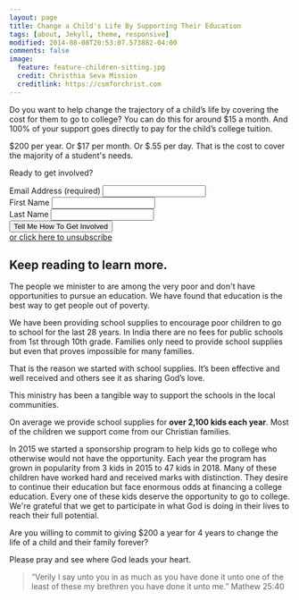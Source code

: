 ```yaml
---
layout: page
title: Change a Child's Life By Supporting Their Education
tags: [about, Jekyll, theme, responsive]
modified: 2014-08-08T20:53:07.573882-04:00
comments: false
image:
  feature: feature-children-sitting.jpg
  credit: Christhia Seva Mission
  creditlink: https://csmforchrist.com
---
```


Do you want to help change the trajectory of a child’s life by covering the cost for them to go to college? You can do this for around $15 a month. And 100% of your support goes directly to pay for the child’s college tuition.

$200 per year. Or $17 per month. Or $.55 per day. That is the cost to cover the majority of a student's needs.

Ready to get involved?

<!-- Begin MailChimp Signup Form -->
<div id="mc_embed_signup">
  <form action="https://csmforchrist.us16.list-manage.com/subscribe/post?u=b7f97cc13a7dd413cb4b9f750&amp;id=301d4c7116" method="post" id="mc-embedded-subscribe-form" name="mc-embedded-subscribe-form" class="validate csm" target="_blank" novalidate>
    <div id="mc_embed_signup_scroll">
      <div class="mc-field-group">
        <label for="mce-EMAIL">Email Address  <span class="asterisk">(required)</span>
      </label>
        <input type="email" value="" name="EMAIL" class="required email" id="mce-EMAIL">
      </div>
      <div class="mc-field-group">
        <label for="mce-FNAME">First Name </label>
        <input type="text" value="" name="FNAME" class="" id="mce-FNAME">
      </div>
      <div class="mc-field-group">
        <label for="mce-LNAME">Last Name </label>
        <input type="text" value="" name="LNAME" class="" id="mce-LNAME">
      </div>
      <div id="mce-responses" class="clear">
        <div class="response" id="mce-error-response" style="display:none"></div>
        <div class="response" id="mce-success-response" style="display:none"></div>
      </div><!-- real people should not fill this in and expect good things - do not remove this or risk form bot signups-->
      <div style="position: absolute; left: -5000px;" aria-hidden="true"><input type="text" name="b_b7f97cc13a7dd413cb4b9f750_301d4c7116" tabindex="-1" value=""></div>
      <div class="clear"><button type="submit" name="subscribe" id="mc-embedded-subscribe" class="button">Tell Me How To Get Involved</button></div>
      <div>
        <a href="https://csmforchrist.us16.list-manage.com/unsubscribe?u=b7f97cc13a7dd413cb4b9f750&amp;id=301d4c7116" class="asterisk ">or click here to unsubscribe</a>
      </div>
    </div>
    <div style="display:none;"><input type="checkbox" value="1" name="group[4649][1]" id="mce-group[4649]-4649-0" checked="checked"></div>
  </form>
</div>

<h2>Keep reading to learn more.</h2>

The people we minister to are among the very poor and don't have opportunities to pursue an education. We have found that education is the best way to get people out of poverty.
 
We have been providing school supplies to encourage poor children to go to school for the last 28 years. In India there are no fees for public schools from 1st through 10th grade. Families only need to provide school supplies but even that proves impossible for many families.

That is the reason we started with school supplies. It’s been effective and well received and others see it as sharing God’s love.

This ministry has been a tangible way to support the schools in the local communities.

On average we provide school supplies for <strong>over 2,100 kids each year</strong>. Most of the children we support come from our Christian families.

In 2015 we started a sponsorship program to help kids go to college who otherwise would not have the opportunity. Each year the program has grown in popularity from 3 kids in 2015 to 47 kids in 2018. Many of these children have worked hard and received marks with distinction. They desire to continue their education but face enormous odds at financing a college education. Every one of these kids deserve the opportunity to go to college. We're grateful that we get to participate in what God is doing in their lives to reach their full potential.

Are you willing to commit to giving $200 a year for 4 years to change the life of a child and their family forever?

Please pray and see where God leads your heart.

<blockquote><p>“Verily I say unto you in as much as you have done it unto one of the least of these my brethren you have done it unto me.” Mathew 25:40</p></blockquote>
